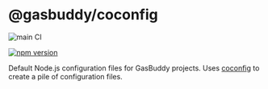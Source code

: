 # @gasbuddy/coconfig

![main CI](https://github.com/gas-buddy/coconfig/actions/workflows/npm_publish.yml/badge.svg)

[![npm version](https://badge.fury.io/js/@gasbuddy%2Fcoconfig.svg)](https://badge.fury.io/js/@gasbuddy%2Fcoconfig)

Default Node.js configuration files for GasBuddy projects. Uses [coconfig](/gas-buddy/coconfig)
to create a pile of configuration files.

